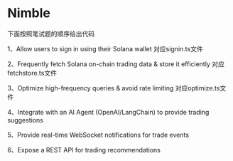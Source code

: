 # Nimble
下面按照笔试题的顺序给出代码

1、Allow users to sign in using their Solana wallet
对应signin.ts文件

2、Frequently fetch Solana on-chain trading data & store it efficiently
对应fetchstore.ts文件

3、Optimize high-frequency queries & avoid rate limiting
对应optimize.ts文件

4、Integrate with an AI Agent (OpenAI/LangChain) to provide trading suggestions


5、Provide real-time WebSocket notifications for trade events


6、Expose a REST API for trading recommendations

